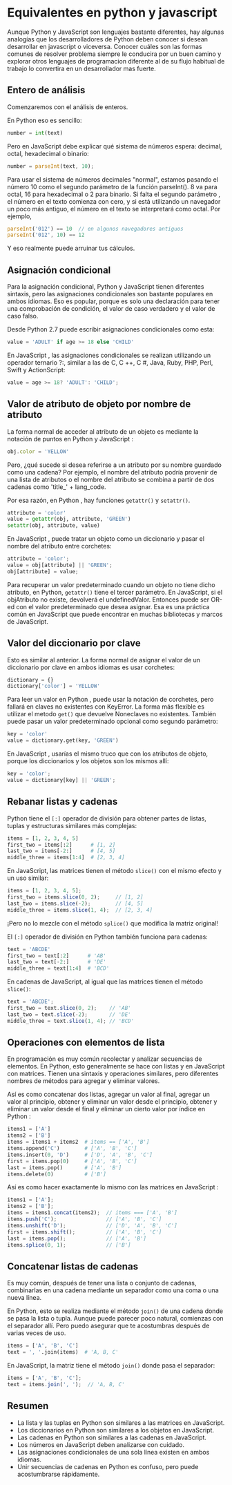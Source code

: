 # Equivalentes en python y javascript
Aunque Python y JavaScript son lenguajes bastante diferentes, hay algunas analogías que los desarrolladores de Python deben conocer si desean desarrollar en javascript o viceversa. Conocer cuáles son las formas comunes de resolver problema siempre le conducira por un buen camino y  explorar otros lenguajes de programacion diferente al de su flujo habitual de trabajo lo convertira en un desarrollador mas fuerte. 

## Entero de análisis
Comenzaremos con el análisis de enteros.

En Python eso es sencillo:
```python
number = int(text)
```
Pero en JavaScript debe explicar qué sistema de números espera: decimal, octal, hexadecimal o binario:
```javascript
number = parseInt(text, 10);
```
Para usar el sistema de números decimales "normal", estamos pasando el número 10 como el segundo parámetro de la función parseInt(). 8 va para octal, 16 para hexadecimal o 2 para binario. Si falta el segundo parámetro , el número en el texto comienza con cero, y si está utilizando un navegador un poco más antiguo, el número en el texto se interpretará como octal. Por ejemplo,
```javascript
parseInt('012') == 10  // en algunos navegadores antiguos
parseInt('012', 10) == 12
```
Y eso realmente puede arruinar tus cálculos.

## Asignación condicional
Para la asignación condicional, Python y JavaScript tienen diferentes sintaxis, pero las asignaciones condicionales son bastante populares en ambos idiomas. Eso es popular, porque es solo una declaración para tener una comprobación de condición, el valor de caso verdadero y el valor de caso falso.

Desde Python 2.7 puede escribir asignaciones condicionales como esta:
```python
value = 'ADULT' if age >= 18 else 'CHILD'
```
En JavaScript , las asignaciones condicionales se realizan utilizando un operador ternario ?:, similar a las de C, C ++, C #, Java, Ruby, PHP, Perl, Swift y ActionScript:
```javascript
value = age >= 18? 'ADULT': 'CHILD';
```
## Valor de atributo de objeto por nombre de atributo
La forma normal de acceder al atributo de un objeto es mediante la notación de puntos en Python y JavaScript :

```javascript
obj.color = 'YELLOW'
```
Pero, ¿qué sucede si desea referirse a un atributo por su nombre guardado como una cadena? Por ejemplo, el nombre del atributo podría provenir de una lista de atributos o el nombre del atributo se combina a partir de dos cadenas como 'title_' + lang_code.

Por esa razón, en Python , hay funciones `getattr()` y `setattr()`. 
```python
attribute = 'color'
value = getattr(obj, attribute, 'GREEN')
setattr(obj, attribute, value)
```
En JavaScript , puede tratar un objeto como un diccionario y pasar el nombre del atributo entre corchetes:
```javascript
attribute = 'color';
value = obj[attribute] || 'GREEN';
obj[attribute] = value;
```
Para recuperar un valor predeterminado cuando un objeto no tiene dicho atributo, en Python, `getattr()` tiene el tercer parámetro. En JavaScript, si el objAtributo no existe, devolverá el undefinedValor. Entonces puede ser OR-ed con el valor predeterminado que desea asignar. Esa es una práctica común en JavaScript que puede encontrar en muchas bibliotecas y marcos de JavaScript.

## Valor del diccionario por clave
Esto es similar al anterior. La forma normal de asignar el valor de un diccionario por clave en ambos idiomas es usar corchetes:
```javascript
dictionary = {}
dictionary['color'] = 'YELLOW'
```
Para leer un valor en Python , puede usar la notación de corchetes, pero fallará en claves no existentes con KeyError. La forma más flexible es utilizar el metodo `get()` que devuelve Noneclaves no existentes. También puede pasar un valor predeterminado opcional como segundo parámetro:
```python
key = 'color'
value = dictionary.get(key, 'GREEN')
```
En JavaScript , usarías el mismo truco que con los atributos de objeto, porque los diccionarios y los objetos son los mismos allí:
```javascript
key = 'color';
value = dictionary[key] || 'GREEN';
```
## Rebanar listas y cadenas
Python tiene el `[:]` operador de división para obtener partes de listas, tuplas y estructuras similares más complejas:
```python
items = [1, 2, 3, 4, 5]
first_two = items[:2]      # [1, 2]
last_two = items[-2:]      # [4, 5]
middle_three = items[1:4]  # [2, 3, 4]
```
En JavaScript, las matrices tienen el método `slice()` con el mismo efecto y un uso similar:
```javascript
items = [1, 2, 3, 4, 5];
first_two = items.slice(0, 2);     // [1, 2] 
last_two = items.slice(-2);        // [4, 5]
middle_three = items.slice(1, 4);  // [2, 3, 4]
```
¡Pero no lo mezcle con el método `splice()`  que modifica la matriz original!

El `[:]` operador de división en Python también funciona para cadenas:
```python
text = 'ABCDE'
first_two = text[:2]      # 'AB'
last_two = text[-2:]      # 'DE'
middle_three = text[1:4]  # 'BCD'
```
En cadenas de JavaScript, al igual que las matrices tienen el método `slice()`:
```javascript
text = 'ABCDE';
first_two = text.slice(0, 2);    // 'AB'
last_two = text.slice(-2);       // 'DE'
middle_three = text.slice(1, 4); // 'BCD'
```
## Operaciones con elementos de lista
En programación es muy común recolectar y analizar secuencias de elementos. En Python, esto generalmente se hace con listas y en JavaScript con matrices. Tienen una sintaxis y operaciones similares, pero diferentes nombres de métodos para agregar y eliminar valores.

Así es como concatenar dos listas, agregar un valor al final, agregar un valor al principio, obtener y eliminar un valor desde el principio, obtener y eliminar un valor desde el final y eliminar un cierto valor por índice en Python :
```python
items1 = ['A']
items2 = ['B']
items = items1 + items2  # items == ['A', 'B']
items.append('C')        # ['A', 'B', 'C']
items.insert(0, 'D')     # ['D', 'A', 'B', 'C']
first = items.pop(0)     # ['A', 'B', 'C']
last = items.pop()       # ['A', 'B']
items.delete(0)          # ['B']
```
Así es como hacer exactamente lo mismo con las matrices en JavaScript :
```javascript
items1 = ['A'];
items2 = ['B'];
items = items1.concat(items2);  // items === ['A', 'B']
items.push('C');                // ['A', 'B', 'C']
items.unshift('D');             // ['D', 'A', 'B', 'C']
first = items.shift();          // ['A', 'B', 'C']
last = items.pop();             // ['A', 'B']
items.splice(0, 1);             // ['B']
```
## Concatenar listas de cadenas
Es muy común, después de tener una lista o conjunto de cadenas, combinarlas en una cadena mediante un separador como una coma o una nueva línea.

En Python, esto se realiza mediante el método `join()` de una cadena donde se pasa la lista o tupla. Aunque puede parecer poco natural, comienzas con el separador allí. Pero puedo asegurar que te acostumbras después de varias veces de uso.
```python
items = ['A', 'B', 'C']
text = ', '.join(items)  # 'A, B, C'
```
En JavaScript, la matriz tiene el método `join()` donde pasa el separador:
```javascript
items = ['A', 'B', 'C'];
text = items.join(', ');  // 'A, B, C'
```
## Resumen
- La lista y las tuplas en Python son similares a las matrices en JavaScript.
- Los diccionarios en Python son similares a los objetos en JavaScript.
- Las cadenas en Python son similares a las cadenas en JavaScript.
- Los números en JavaScript deben analizarse con cuidado.
- Las asignaciones condicionales de una sola línea existen en ambos idiomas.
- Unir secuencias de cadenas en Python es confuso, pero puede acostumbrarse rápidamente.

